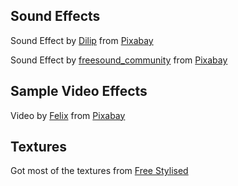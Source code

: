 ## Sound Effects

Sound Effect by <a href="https://pixabay.com/users/virtual_vibes-51361309/?utm_source=link-attribution&utm_medium=referral&utm_campaign=music&utm_content=379466">Dilip</a> from <a href="https://pixabay.com/sound-effects//?utm_source=link-attribution&utm_medium=referral&utm_campaign=music&utm_content=379466">Pixabay</a>

Sound Effect by <a href="https://pixabay.com/users/freesound_community-46691455/?utm_source=link-attribution&utm_medium=referral&utm_campaign=music&utm_content=38752">freesound_community</a> from <a href="https://pixabay.com//?utm_source=link-attribution&utm_medium=referral&utm_campaign=music&utm_content=38752">Pixabay</a>

## Sample Video Effects
Video by <a href="https://pixabay.com/users/teefarm-199315/?utm_source=link-attribution&utm_medium=referral&utm_campaign=video&utm_content=6962">Felix</a> from <a href="https://pixabay.com//?utm_source=link-attribution&utm_medium=referral&utm_campaign=video&utm_content=6962">Pixabay</a>

## Textures
Got most of the textures from <a href="https://freestylized.com/">Free Stylised</a>